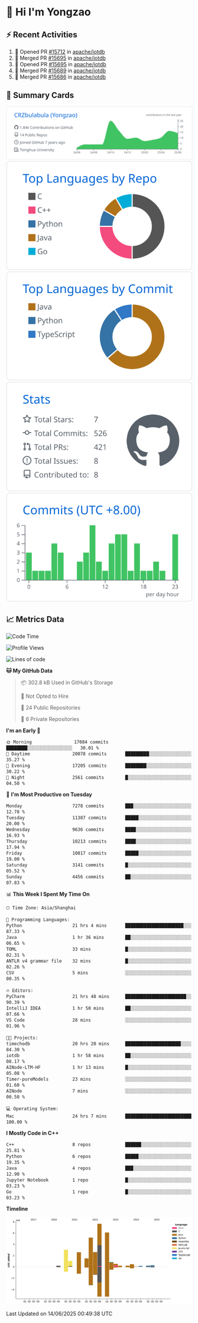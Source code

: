 # 👋 Hi I'm Yongzao

## ⚡ Recent Activities
<!--START_SECTION:activity-->
1. 💪 Opened PR [#15712](https://github.com/apache/iotdb/pull/15712) in [apache/iotdb](https://github.com/apache/iotdb)
2. 🎉 Merged PR [#15695](https://github.com/apache/iotdb/pull/15695) in [apache/iotdb](https://github.com/apache/iotdb)
3. 💪 Opened PR [#15695](https://github.com/apache/iotdb/pull/15695) in [apache/iotdb](https://github.com/apache/iotdb)
4. 🎉 Merged PR [#15689](https://github.com/apache/iotdb/pull/15689) in [apache/iotdb](https://github.com/apache/iotdb)
5. 🎉 Merged PR [#15686](https://github.com/apache/iotdb/pull/15686) in [apache/iotdb](https://github.com/apache/iotdb)
<!--END_SECTION:activity-->

## 🎑 Summary Cards

[![](https://raw.githubusercontent.com/CRZbulabula/CRZbulabula/main/profile-summary-card-output/github/0-profile-details.svg)](https://github.com/vn7n24fzkq/github-profile-summary-cards)
[![](https://raw.githubusercontent.com/CRZbulabula/CRZbulabula/main/profile-summary-card-output/github/1-repos-per-language.svg)](https://github.com/vn7n24fzkq/github-profile-summary-cards) [![](https://raw.githubusercontent.com/CRZbulabula/CRZbulabula/main/profile-summary-card-output/github/2-most-commit-language.svg)](https://github.com/vn7n24fzkq/github-profile-summary-cards)
[![](https://raw.githubusercontent.com/CRZbulabula/CRZbulabula/main/profile-summary-card-output/github/3-stats.svg)](https://github.com/vn7n24fzkq/github-profile-summary-cards) [![](https://raw.githubusercontent.com/CRZbulabula/CRZbulabula/main/profile-summary-card-output/github/4-productive-time.svg)](https://github.com/vn7n24fzkq/github-profile-summary-cards)

## 📈 Metrics Data

<!--START_SECTION:waka-->
![Code Time](http://img.shields.io/badge/Code%20Time-925%20hrs%2040%20mins-blue)

![Profile Views](http://img.shields.io/badge/Profile%20Views-0-blue)

![Lines of code](https://img.shields.io/badge/From%20Hello%20World%20I%27ve%20Written-32.6%20million%20lines%20of%20code-blue)

**🐱 My GitHub Data** 

> 📦 302.8 kB Used in GitHub's Storage 
 > 
> 🚫 Not Opted to Hire
 > 
> 📜 24 Public Repositories 
 > 
> 🔑 6 Private Repositories 
 > 
**I'm an Early 🐤** 

```text
🌞 Morning                17084 commits       ████████░░░░░░░░░░░░░░░░░   30.01 % 
🌆 Daytime                20078 commits       █████████░░░░░░░░░░░░░░░░   35.27 % 
🌃 Evening                17205 commits       ████████░░░░░░░░░░░░░░░░░   30.22 % 
🌙 Night                  2561 commits        █░░░░░░░░░░░░░░░░░░░░░░░░   04.50 % 
```
📅 **I'm Most Productive on Tuesday** 

```text
Monday                   7278 commits        ███░░░░░░░░░░░░░░░░░░░░░░   12.78 % 
Tuesday                  11387 commits       █████░░░░░░░░░░░░░░░░░░░░   20.00 % 
Wednesday                9636 commits        ████░░░░░░░░░░░░░░░░░░░░░   16.93 % 
Thursday                 10213 commits       ████░░░░░░░░░░░░░░░░░░░░░   17.94 % 
Friday                   10817 commits       █████░░░░░░░░░░░░░░░░░░░░   19.00 % 
Saturday                 3141 commits        █░░░░░░░░░░░░░░░░░░░░░░░░   05.52 % 
Sunday                   4456 commits        ██░░░░░░░░░░░░░░░░░░░░░░░   07.83 % 
```


📊 **This Week I Spent My Time On** 

```text
🕑︎ Time Zone: Asia/Shanghai

💬 Programming Languages: 
Python                   21 hrs 4 mins       ██████████████████████░░░   87.33 % 
Java                     1 hr 36 mins        ██░░░░░░░░░░░░░░░░░░░░░░░   06.65 % 
TOML                     33 mins             █░░░░░░░░░░░░░░░░░░░░░░░░   02.31 % 
ANTLR v4 grammar file    32 mins             █░░░░░░░░░░░░░░░░░░░░░░░░   02.26 % 
CSV                      5 mins              ░░░░░░░░░░░░░░░░░░░░░░░░░   00.35 % 

🔥 Editors: 
PyCharm                  21 hrs 48 mins      ███████████████████████░░   90.39 % 
IntelliJ IDEA            1 hr 50 mins        ██░░░░░░░░░░░░░░░░░░░░░░░   07.66 % 
VS Code                  28 mins             ░░░░░░░░░░░░░░░░░░░░░░░░░   01.96 % 

🐱‍💻 Projects: 
timechodb                20 hrs 20 mins      █████████████████████░░░░   84.30 % 
iotdb                    1 hr 58 mins        ██░░░░░░░░░░░░░░░░░░░░░░░   08.17 % 
AINode-LTM-HF            1 hr 13 mins        █░░░░░░░░░░░░░░░░░░░░░░░░   05.08 % 
Timer-pureModels         23 mins             ░░░░░░░░░░░░░░░░░░░░░░░░░   01.60 % 
AINode                   7 mins              ░░░░░░░░░░░░░░░░░░░░░░░░░   00.50 % 

💻 Operating System: 
Mac                      24 hrs 7 mins       █████████████████████████   100.00 % 
```

**I Mostly Code in C++** 

```text
C++                      8 repos             ██████░░░░░░░░░░░░░░░░░░░   25.81 % 
Python                   6 repos             █████░░░░░░░░░░░░░░░░░░░░   19.35 % 
Java                     4 repos             ███░░░░░░░░░░░░░░░░░░░░░░   12.90 % 
Jupyter Notebook         1 repo              █░░░░░░░░░░░░░░░░░░░░░░░░   03.23 % 
Go                       1 repo              █░░░░░░░░░░░░░░░░░░░░░░░░   03.23 % 
```



**Timeline**

![Lines of Code chart](https://raw.githubusercontent.com/CRZbulabula/CRZbulabula/main/assets/bar_graph.png)


 Last Updated on 14/06/2025 00:49:38 UTC
<!--END_SECTION:waka-->

